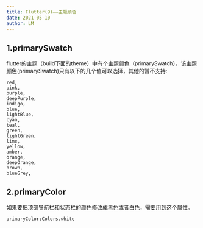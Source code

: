 ```yaml
---
title: Flutter(9)——主题颜色
date: 2021-05-10
author: LM
---
```


## 1.primarySwatch

flutter的主题（build下面的theme）中有个主题颜色（primarySwatch），该主题颜色(primarySwatch)只有以下的几个值可以选择，其他的暂不支持:

```
red,
pink,
purple,
deepPurple,
indigo,
blue,
lightBlue,
cyan,
teal,
green,
lightGreen,
lime,
yellow,
amber,
orange,
deepOrange,
brown,
blueGrey,
```

## 2.primaryColor

如果要把顶部导航栏和状态栏的颜色修改成黑色或者白色，需要用到这个属性。

```
primaryColor:Colors.white
```

